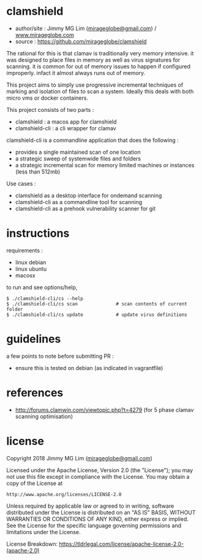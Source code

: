 
# clamshield

- author/site : Jimmy MG Lim (mirageglobe@gmail.com) / www.mirageglobe.com
- source : https://github.com/mirageglobe/clamshield

The rational for this is that clamav is traditionally very memory intensive. it was designed to place files in memory as well as virus signatures for scanning. it is common for out of memory issues to happen if configured improperly. infact it almost always runs out of memory.

This project aims to simply use progressive incremental techniques of marking and isolation of files to scan a system. Ideally this deals with both micro vms or docker containers.

This project consists of two parts :

-  clamshield : a macos app for clamshield
-  clamshield-cli : a cli wrapper for clamav

clamshield-cli is a commandline application that does the following :

- provides a single maintained scan of one location
- a strategic sweep of systemwide files and folders
- a strategic incremental scan for memory limited machines or instances (less than 512mb)

Use cases :

- clamshield as a desktop interface for ondemand scanning
- clamshield-cli as a commandline tool for scanning
- clamshield-cli as a prehook vulnerability scanner for git

# instructions

requirements :

- linux debian
- linux ubuntu
- macosx

to run and see options/help,

```
$ ./clamshield-cli/cs --help
$ ./clamshield-cli/cs scan              # scan contents of current folder
$ ./clamshield-cli/cs update            # update virus definitions
```

# guidelines

a few points to note before submitting PR :

- ensure this is tested on debian (as indicated in vagrantfile)

# references

- http://forums.clamwin.com/viewtopic.php?t=4279 (for 5 phase clamav scanning optimisation)

# license

Copyright 2018 Jimmy MG Lim (mirageglobe@gmail.com)

Licensed under the Apache License, Version 2.0 (the "License");
you may not use this file except in compliance with the License.
You may obtain a copy of the License at

    http://www.apache.org/licenses/LICENSE-2.0

Unless required by applicable law or agreed to in writing, software
distributed under the License is distributed on an "AS IS" BASIS,
WITHOUT WARRANTIES OR CONDITIONS OF ANY KIND, either express or implied.
See the License for the specific language governing permissions and
limitations under the License.

License Breakdown: https://tldrlegal.com/license/apache-license-2.0-(apache-2.0)

